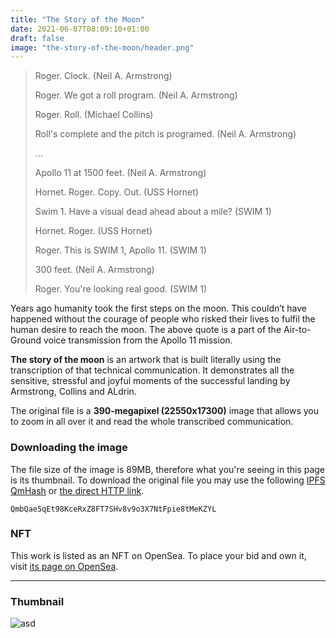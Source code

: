 ```yaml
---
title: "The Story of the Moon"
date: 2021-06-07T08:09:10+01:00
draft: false
image: "the-story-of-the-moon/header.png"
---
```

> Roger. Clock. (Neil A. Armstrong)
> 
> Roger. We got a roll program. (Neil A. Armstrong)
> 
> Roger. Roll. (Michael Collins)
> 
> Roll's complete and the pitch is programed. (Neil A. Armstrong)
> 
> ...
> 
> Apollo 11 at 1500 feet. (Neil A. Armstrong)
> 
> Hornet. Roger. Copy. Out. (USS Hornet)
> 
> Swim 1. Have a visual dead ahead about a mile? (SWIM 1)
> 
> Hornet. Roger. (USS Hornet)
> 
> Roger. This is SWIM 1, Apollo 11. (SWIM 1)
> 
> 300 feet. (Neil A. Armstrong)
> 
> Roger. You're looking real good.  (SWIM 1)

Years ago humanity took the first steps on the moon. This couldn’t have happened without the courage of people who risked their lives to fulfil the human desire to reach the moon. The above quote is a part of the Air-to-Ground voice transmission from the Apollo 11 mission.

__The story of the moon__ is an artwork that is built literally using the transcription of that technical communication. It demonstrates all the sensitive, stressful and joyful moments of the successful landing by Armstrong, Collins and ALdrin.

The original file is a __390-megapixel (22550x17300)__ image that allows you to zoom in all over it and read the whole transcribed communication.

### __Downloading the image__
The file size of the image is 89MB, therefore what you're seeing in this page is its thumbnail. To download the original file you may use the following [IPFS QmHash](https://explore.ipld.io/#/explore/QmbQae5qEt98KceRxZ8FT7SHv8v9o3X7NtFpie8tMeKZYL) or [the direct HTTP link](https://thousands-of-words.com/images/the-story-of-the-moon/the-story-of-the-moon.png).

```
QmbQae5qEt98KceRxZ8FT7SHv8v9o3X7NtFpie8tMeKZYL
```

### __NFT__
This work is listed as an NFT on OpenSea. To place your bid and own it, visit [its page on OpenSea](https://opensea.io/assets/0x495f947276749ce646f68ac8c248420045cb7b5e/106892719673497678594724363091417094593829731719525004663483234776731757838337).

---

### Thumbnail
![asd](/images/the-story-of-the-moon/thumbnail.png)
